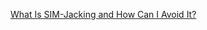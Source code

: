 
[What Is SIM-Jacking and How Can I Avoid It?](https://www.vice.com/en/article/3kx4ej/sim-jacking-mobile-phone-fraud)

